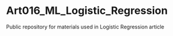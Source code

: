 # Art016_ML_Logistic_Regression
Public repository for materials used in Logistic Regression article
